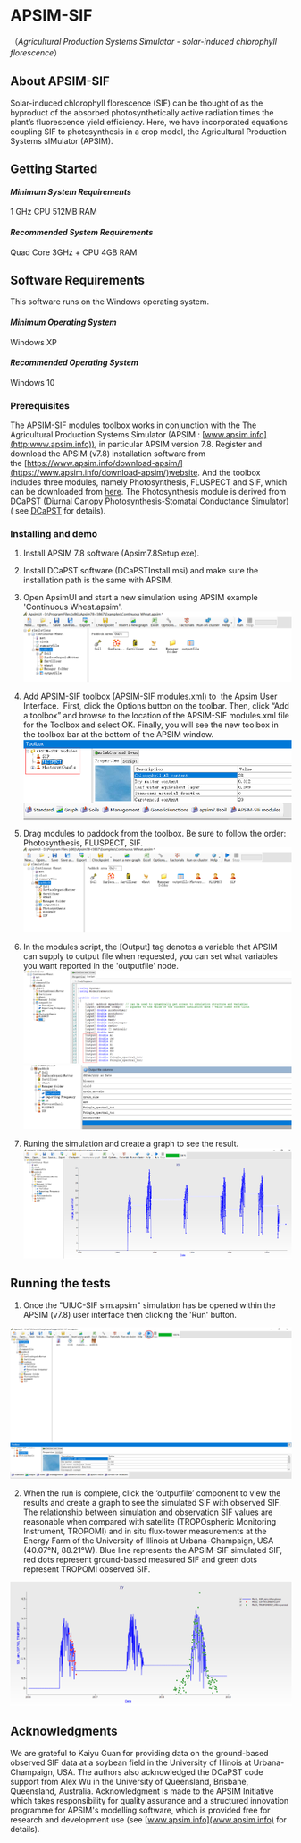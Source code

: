 # APSIM-SIF

（*Agricultural Production Systems Simulator - solar-induced chlorophyll florescence*）

## About APSIM-SIF
Solar-induced chlorophyll florescence (SIF) can be thought of as the byproduct of the absorbed photosynthetically active radiation times the plant’s fluorescence yield efficiency. Here, we have incorporated equations coupling SIF to photosynthesis in a crop model, the Agricultural Production Systems sIMulator (APSIM).


## Getting Started

#### *Minimum System Requirements*
1 GHz CPU 
512MB RAM

#### *Recommended System Requirements*
Quad Core 3GHz + CPU
4GB RAM


## Software Requirements

This software runs on the Windows operating system.

#### *Minimum Operating System*
Windows XP

#### *Recommended Operating System*
Windows 10

### Prerequisites

 The APSIM-SIF modules toolbox works in conjunction with the The Agricultural Production Systems Simulator (APSIM : [www.apsim.info](http:www.apsim.info)), in particular APSIM version 7.8. Register and download the APSIM (v7.8) installation software from the [https://www.apsim.info/download-apsim/](https://www.apsim.info/download-apsim/)website. And the toolbox  includes three modules, namely Photosynthesis, FLUSPECT and SIF, which can be downloaded from [here](https://github.com/wangyakai01/APSIM-SIF). The Photosynthesis module is derived from DCaPST (Diurnal Canopy Photosynthesis-Stomatal Conductance Simulator) ( see [DCaPST](https://github.com/QAAFI/DCaPST) for details). 



### Installing and demo

1. Install APSIM 7.8 software (Apsim7.8Setup.exe).

2. Install DCaPST software (DCaPSTInstall.msi) and make sure the installation path is the same with APSIM.

3. Open ApsimUI and start a new simulation using APSIM example 'Continuous Wheat.apsim'.
![image](https://github.com/wangyakai01/APSIM-SIF/blob/master/image/Image1.png)

4.  Add APSIM-SIF toolbox (APSIM-SIF modules.xml) to  the Apsim User Interface.  First, click the Options button on the toolbar. Then, click “Add a toolbox” and browse to the location of the APSIM-SIF modules.xml file for the Toolbox and select OK. Finally,  you will see the new toolbox in the toolbox bar at the bottom of the APSIM window.
![image](https://github.com/wangyakai01/APSIM-SIF/blob/master/image/Image2.png)
5.  Drag modules to paddock from the toolbox. Be sure to follow the order: Photosynthesis, FLUSPECT, SIF.
![image](https://github.com/wangyakai01/APSIM-SIF/blob/master/image/Image3.png)
6.  In the modules script, the [Output] tag denotes a variable that APSIM can supply to output file when requested, you can set what variables you want reported in the 'outputfile' node.
![image](https://github.com/wangyakai01/APSIM-SIF/blob/master/image/Image4.png)
![image](https://github.com/wangyakai01/APSIM-SIF/blob/master/image/Image5.png)
7. Runing the simulation and create a graph to see the result.
![image](https://github.com/wangyakai01/APSIM-SIF/blob/master/image/Image6.png)



## Running the tests

1. Once the "UIUC-SIF sim.apsim" simulation has be opened within the APSIM (v7.8) user interface then clicking the 'Run' button.

![image](https://github.com/wangyakai01/APSIM-SIF/blob/master/image/Image7.png)

2. When the run is complete, click the ‘outputfile’ component to view the results and create a graph to see the simulated SIF with observed SIF.
The relationship between simulation and observation SIF values are reasonable when compared with satellite (TROPOspheric Monitoring Instrument, TROPOMI) and in situ flux-tower measurements at the Energy Farm of the University of Illinois at Urbana-Champaign, USA (40.07°N, 88.21°W). Blue line represents the APSIM-SIF simulated SIF,  red dots represent ground-based measured SIF and green dots represent TROPOMI observed SIF. 

![image](https://github.com/wangyakai01/APSIM-SIF/blob/master/image/Image8.png)





## Acknowledgments

We are grateful to Kaiyu Guan for providing data on the ground-based observed SIF data at a 
soybean field in the University of Illinois at Urbana-Champaign, USA.
 The authors also acknowledged the DCaPST code support from Alex Wu in the University of Queensland, Brisbane, Queensland, Australia.
Acknowledgment is made to the APSIM Initiative which takes responsibility for quality assurance and a structured innovation programme for APSIM's modelling software, which is provided free for research and development use (see [www.apsim.info](www.apsim.info) for details).

